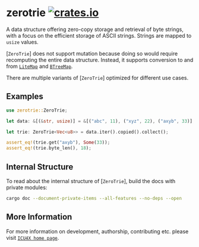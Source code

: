 # zerotrie [![crates.io](https://img.shields.io/crates/v/zerotrie)](https://crates.io/crates/zerotrie)

<!-- cargo-rdme start -->

A data structure offering zero-copy storage and retrieval of byte strings, with a focus
on the efficient storage of ASCII strings. Strings are mapped to `usize` values.

[`ZeroTrie`] does not support mutation because doing so would require recomputing the entire
data structure. Instead, it supports conversion to and from [`LiteMap`] and [`BTreeMap`].

There are multiple variants of [`ZeroTrie`] optimized for different use cases.

## Examples

```rust
use zerotrie::ZeroTrie;

let data: &[(&str, usize)] = &[("abc", 11), ("xyz", 22), ("axyb", 33)];

let trie: ZeroTrie<Vec<u8>> = data.iter().copied().collect();

assert_eq!(trie.get("axyb"), Some(33));
assert_eq!(trie.byte_len(), 18);
```

## Internal Structure

To read about the internal structure of [`ZeroTrie`], build the docs with private modules:

```bash
cargo doc --document-private-items --all-features --no-deps --open
```

[`LiteMap`]: litemap::LiteMap
[`BTreeMap`]: alloc::collections::BTreeMap

<!-- cargo-rdme end -->

## More Information

For more information on development, authorship, contributing etc. please visit [`ICU4X home page`](https://github.com/unicode-org/icu4x).
